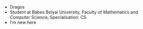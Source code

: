 - Dragos
- Student at Babes Bolyai University, Faculty of Mathematics and Computer Science, Specialisation: CS
- I'm new here

<!---
IMDragos/IMDragos is a ✨ special ✨ repository because its `README.md` (this file) appears on your GitHub profile.
You can click the Preview link to take a look at your changes.
--->
